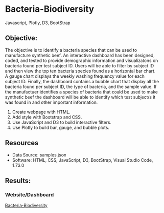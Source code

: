 # Bacteria-Biodiversity
Javascript, Plotly, D3, BootStrap



## Objective:
The objective is to identify a bacteria species that can be used to manufacture synthetic beef. An interactive dashboard has been designed, coded, and tested to provide demographic information and visualizatons on bacteria found per test subject ID. Users will be able to filter by subject ID and then view the top ten bacteria species found as a horizontal bar chart. A gauge chart displays the weekly washing frequency value for each subject ID. Finally, the dashboard contains a bubble chart that display all the bacteria found per subject ID, the type of bacteria, and the sample value. If the manufactuer identifies a species of bacteria that could be used to make synthetic beef the dashboard will be able to identify which test subject/s it was found in and other important information. 

1. Create webpage with HTML. 
2. Add style with Bootstrap and CSS.
3. Use JavaScript and D3 to build interactive filters.
4. Use Plotly to build bar, gauge, and bubble plots. 

## Resources
- Data Source: samples.json
- Software: HTML, CSS, JavaScript, D3, BootStrap, Visual Studio Code, 1.73.0

## Results:

### Website/Dashboard
<a href="https://cjstreet.github.io/Bacteria-Biodiversity/">Bacteria-Biodiversity</a>

